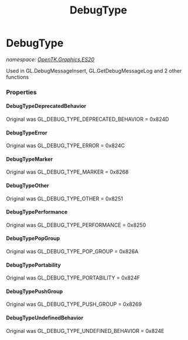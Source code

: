 ﻿---
title: DebugType
---

# DebugType
_namespace: [OpenTK.Graphics.ES20](N-OpenTK.Graphics.ES20.html)_

Used in GL.DebugMessageInsert, GL.GetDebugMessageLog and 2 other functions



### Properties

#### DebugTypeDeprecatedBehavior
Original was GL_DEBUG_TYPE_DEPRECATED_BEHAVIOR = 0x824D
#### DebugTypeError
Original was GL_DEBUG_TYPE_ERROR = 0x824C
#### DebugTypeMarker
Original was GL_DEBUG_TYPE_MARKER = 0x8268
#### DebugTypeOther
Original was GL_DEBUG_TYPE_OTHER = 0x8251
#### DebugTypePerformance
Original was GL_DEBUG_TYPE_PERFORMANCE = 0x8250
#### DebugTypePopGroup
Original was GL_DEBUG_TYPE_POP_GROUP = 0x826A
#### DebugTypePortability
Original was GL_DEBUG_TYPE_PORTABILITY = 0x824F
#### DebugTypePushGroup
Original was GL_DEBUG_TYPE_PUSH_GROUP = 0x8269
#### DebugTypeUndefinedBehavior
Original was GL_DEBUG_TYPE_UNDEFINED_BEHAVIOR = 0x824E

